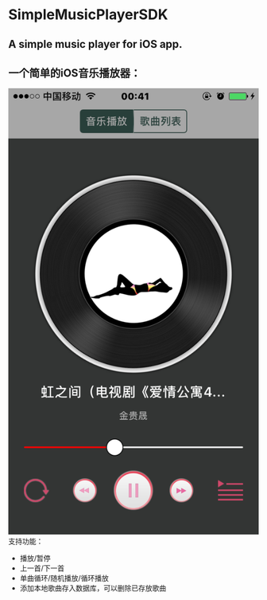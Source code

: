 # SimpleMusicPlayerSDK

## A simple music player for iOS app. 
## 一个简单的iOS音乐播放器： 
![](https://github.com/ShermanYW/SimpleMusicPlayerSDK/raw/master/Exsample/Images/IMG_3145.PNG)  
支持功能：
- 播放/暂停
- 上一首/下一首
- 单曲循环/随机播放/循环播放
- 添加本地歌曲存入数据库，可以删除已存放歌曲 
